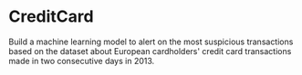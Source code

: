 # CreditCard
Build a machine learning model to alert on the most suspicious transactions based on the dataset about European cardholders' credit card transactions made in two consecutive days in 2013.
